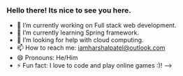 ### Hello there! Its nice to see you here. 


- 🔭 I’m currently working on Full stack web development.
- 🌱 I’m currently learning Spring framework.
- 🤔 I’m looking for help with cloud computing.
- 📫 How to reach me: iamharshalpatel@outlook.com
- 😄 Pronouns: He/Him
- ⚡ Fun fact: I love to code and play online games :)!
-->
